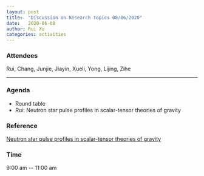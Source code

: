 ```yaml
---
layout: post
title:  "Discussion on Research Topics 08/06/2020"
date:   2020-06-08
author: Rui Xu
categories: activities
---
```



### Attendees

Rui, Chang, Junjie, Jiayin, Xueli, Yong, Lijing, Zihe

---

### Agenda

- Round table
- Rui: Neutron star pulse profiles in scalar-tensor theories of gravity


### Reference

[Neutron star pulse profiles in scalar-tensor theories of gravity](https://arxiv.org/abs/1808.04391)


### Time

9:00 am -- 11:00 am
